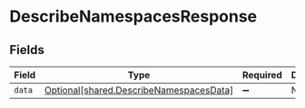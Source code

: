 # DescribeNamespacesResponse


## Fields

| Field                                                                                    | Type                                                                                     | Required                                                                                 | Description                                                                              |
| ---------------------------------------------------------------------------------------- | ---------------------------------------------------------------------------------------- | ---------------------------------------------------------------------------------------- | ---------------------------------------------------------------------------------------- |
| `data`                                                                                   | [Optional[shared.DescribeNamespacesData]](../../models/shared/describenamespacesdata.md) | :heavy_minus_sign:                                                                       | N/A                                                                                      |